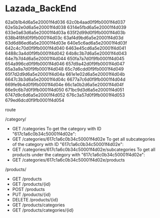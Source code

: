 # Lazada_BackEnd

62a0b1b4d6a5e20001f4d036
62c0b4aad0f9fb0001f4d037
62e5b2e0d6a5e20001f4d038
6314e5fbd6a5e20001f4d039
633e0a63d6a5e20001f4d03a
635f2d99d0f9fb0001f4d03b
638b4f8fd0f9fb0001f4d03c
63af4d9bd6a5e20001f4d03d
63d6d86ed6a5e20001f4d03e
640e5c6ad6a5e20001f4d03f
642c4c70d0f9fb0001f4d040
6463e45cd6a5e20001f4d041
6488c3a4d0f9fb0001f4d042
64b8c3b7d6a5e20001f4d043
64e7b7d4d6a5e20001f4d044
650fa7a7d0f9fb0001f4d045
654a996cd0f9fb0001f4d046
657d9a42d0f9fb0001f4d047
65a3a9a7d0f9fb0001f4d048
65c7d6cdd0f9fb0001f4d049
65f7d2d9d6a5e20001f4d04a
661e1e02d6a5e20001f4d04b
6647c3b3d6a5e20001f4d04c
6677a7c6d0f9fb0001f4d04d
669fe9b4d0f9fb0001f4d04e
66c1a0b2d6a5e20001f4d04f
66e9c6b7d0f9fb0001f4d050
671bc9d3d6a5e20001f4d051
6747d9c6d6a5e20001f4d052
676c3a57d0f9fb0001f4d053
679ed6dcd0f9fb0001f4d054

route

/category/

- GET /categories
  To get the category with ID "617c1a6c0b34c50001f4d02e":
- GET /categories/617c1a6c0b34c50001f4d02e
  To get all subcategories of the category with ID "617c1a6c0b34c50001f4d02e":
- GET /categories/617c1a6c0b34c50001f4d02e/subcategories
  To get all products under the category with "617c1a6c0b34c50001f4d02e":
- GET /categories/617c1a6c0b34c50001f4d02e/products

/products/

- GET /products
- GET /products/{id}
- POST /products
- PUT /products/{id}
- DELETE /products/{id}
- GET /products/categories
- GET /products/categories/{id}
